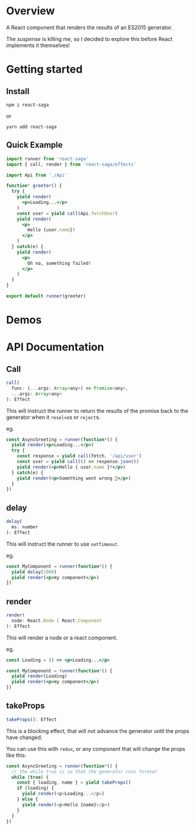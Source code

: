 # Overview
A React component that renders the results of an ES2015 generator.

The *suspense* is killing me, so I decided to explore this before React implements
it themselves!

# Getting started

## Install
```
npm i react-saga
```
or
```
yarn add react-saga
```

## Quick Example
```jsx
import runner from 'react-saga'
import { call, render } from 'react-saga/effects'

import Api from './Api'

function* greeter() {
  try {
    yield render(
      <p>Loading...</p>
    )
    const user = yield call(Api.fetchUser)
    yield render(
      <p>
        Hello {user.name}!
      </p>
    )
  } catch(e) {
    yield render(
      <p>
        Oh no, something failed!
      </p>
    )
  }
}

export default runner(greeter)
```

# Demos

# API Documentation

## Call
```js
call(
  func: (...args: Array<any>) => Promise<any>,
  ...args: Array<any>
): Effect
```

This will instruct the runner to return the results of the promise back to the
generator when it `resolve`s or `reject`s.

eg.
```jsx
const AsyncGreeting = runner(function*() {
  yield render(<p>Loading...</p>)
  try {
    const response = yield call(fetch, '/api/user')
    const user = yield call(() => response.json())
    yield render(<p>Hello { user.name }!</p>)
  } catch(e) {
    yield render(<p>Something went wrong 🤔</p>)
  }
})
```

## delay
```js
delay(
  ms: number
): Effect
```

This will instruct the runner to use `setTimeout`.

eg.
```jsx
const MyComponent = runner(function*() {
  yield delay(1000)
  yield render(<p>my component</p>)
})
```

## render
```js
render(
  node: React.Node | React.Component
): Effect
```

This will render a node or a react component.

eg.
```jsx
const Loading = () => <p>Loading...</p>

const MyComponent = runner(function*() {
  yield render(Loading)
  yield render(<p>my component</p>)
})
```

## takeProps
```js
takeProps(): Effect
```

This is a blocking effect, that will not advance the generator until the props
have changed.

You can use this with `redux`, or any component that will change the props like
this:
```js
const AsyncGreeting = runner(function*() {
  // the while true is so that the generator runs forever
  while (true) {
    const { loading, name } = yield takeProps()
    if (loading) {
      yield render(<p>Loading...</p>)
    } else {
      yield render(<p>Hello {name}</p>)
    }
  }
})
```
